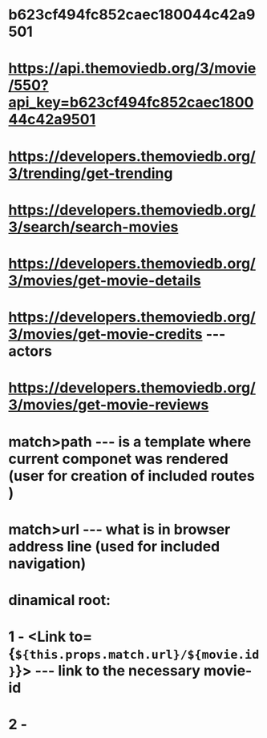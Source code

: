 # b623cf494fc852caec180044c42a9501

# https://api.themoviedb.org/3/movie/550?api_key=b623cf494fc852caec180044c42a9501

# https://developers.themoviedb.org/3/trending/get-trending

# https://developers.themoviedb.org/3/search/search-movies

# https://developers.themoviedb.org/3/movies/get-movie-details

# https://developers.themoviedb.org/3/movies/get-movie-credits --- actors

# https://developers.themoviedb.org/3/movies/get-movie-reviews

# match>path --- is a template where current componet was rendered (user for creation of included routes )

# match>url --- what is in browser address line (used for included navigation)

# dinamical root:

# 1 - <Link to={`${this.props.match.url}/${movie.id}`}> --- link to the necessary movie-id

# 2 -
